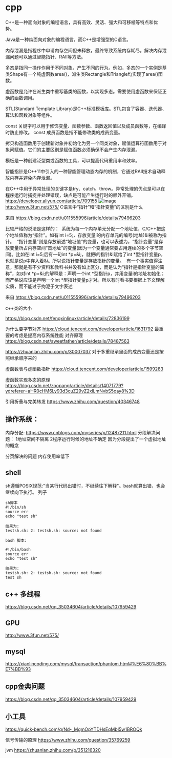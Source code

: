 # cpp


C++是一种面向对象的编程语言，具有高效、灵活、强大和可移植等特点和优势。

Java是一种纯面向对象的编程语言，而C++是增强型的C语言。

内存泄漏是指程序中申请内存空间但未释放，最终导致系统内存耗尽。解决内存泄漏问题可以通过智能指针、RAII等方法。

多态是指同一操作作用于不同对象，产生不同的行为。例如，多态的一个实例是基类Shape有一个纯虚函数area()，派生类Rectangle和Triangle均实现了area()函数。

虚函数是允许在派生类中重写基类的函数，以实现多态。需要使用虚函数来保证正确的函数调用。

STL(Standard Template Library)是C++标准模板库。STL包含了容器、迭代器、算法和函数对象等组件。

const 关键字可以用于修饰变量、函数参数、函数返回值以及成员函数等，在编译时防止修改。 const 成员函数是指不能修改类的成员变量。

拷贝构造函数用于创建新对象并初始化为另一个同类对象，赋值运算符函数用于对象间赋值。它们的主要区别是赋值函数必须确保不会产生内存泄漏。

模板是一种创建泛型类或函数的工具，可以提高代码重用率和效率。

智能指针是C++11中引入的一种智能管理动态内存的机制，它通过RAII技术自动释放内存并避免内存泄漏。

在C++中用于异常处理的关键字是try、catch、throw。异常处理的优点是可以在程序运行时捕捉并处理错误，缺点是可能产生运行时的额外开销。
https://developer.aliyun.com/article/709155
![image](https://user-images.githubusercontent.com/30437929/229087399-4dc213ec-c795-4dd5-83a6-b02fbfaf4771.png)
http://www.3fun.net/575/
C语言中“指针”和“指针变量”的区别是什么

来自 <https://blog.csdn.net/u011555996/article/details/79496203> 



比较严格的说法是这样的： 
系统为每一个内存单元分配一个地址值，C/C++把这个地址值称为“指针”。如有int i=5;，存放变量i的内存单元的编号(地址)&i被称为指针。 
“指针变量”则是存放前述“地址值”的变量，也可以表述为，“指针变量”是存放变量所占内存空间“首地址”的变量(因为一个变量通常要占用连续的多个字节空间)。比如在int i=5;后有一句int *p=&i;，就把i的指针&i赋给了int *型指针变量p，也就是说p中存入着&i。所以说指针变量是存放指针的变量。 
有一个事实值得注意，那就是有不少资料和教科书并没有如上区分，而是认为“指针是指针变量的简称”，如对int *p=&i;的解释是：声明一个int *型指针p，并用变量i的地址初始化；而严格说应该是声明一个int *型指针变量p才对。所以有时看书要根据上下文理解实质，而不能过于拘泥于文字表述

来自 <https://blog.csdn.net/u011555996/article/details/79496203> 

c++类的大小

https://blog.csdn.net/fengxinlinux/article/details/72836199

为什么要字节对齐
https://cloud.tencent.com/developer/article/1631792
最重要的考虑是提高内存系统性能
对齐原理
https://blog.csdn.net/sweetfather/article/details/78487563

https://zhuanlan.zhihu.com/p/30007037
对于多重继承里面的成员变量还是按照继承顺序来的

虚函数表与虚函数指针
https://cloud.tencent.com/developer/article/1599283

虚函数实现多态的原理
https://blog.csdn.net/zoopang/article/details/14071779?ydreferer=aHR0cHM6Ly93d3cuZ29vZ2xlLmNvbS5oay8%3D

引用折叠与完美转发
https://www.zhihu.com/question/40346748




## 操作系统：
内存分配:
https://www.cnblogs.com/myseries/p/12487211.html
分段解决问题：
1地址空间不隔离
2程序运行时候的地址不确定
因为分段提出了一个虚拟地址的概念


分页解决的问题
 内存使用率低下
 
 ## shell
sh遵循POSIX规范:"当某行代码出错时，不继续往下解释"。bash就算出错，也会继续向下执行。
列子
```shell
sh脚本
#!/bin/sh
source err
echo "test sh"

结果为:
testsh.sh: 2: testsh.sh: source: not found
```
```
bash 脚本:

#!/bin/bash
source err
echo "test sh"

结果为:
testsh.sh: 2: testsh.sh: source: not found
test sh
```
## c++ 多线程


https://blog.csdn.net/qq_35034604/article/details/107959429

## GPU
http://www.3fun.net/575/
## mysql
https://xiaolincoding.com/mysql/transaction/phantom.html#%E6%80%BB%E7%BB%93

## cpp金典问题
https://blog.csdn.net/qq_35034604/article/details/107959429

## 小工具
https://quick-bench.com/q/Nd-_MgmOpYTDHsEqMbI5w1BROQk

信号传输的原理
https://www.zhihu.com/question/35769259

jvm
https://zhuanlan.zhihu.com/p/351216320



